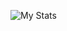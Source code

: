 ![My Stats](https://github-readme-stats.vercel.app/api?username=npacqueriaud&show_icons=true&theme=tokyonight&include_all_commits=true)
